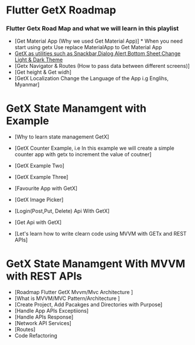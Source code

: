 # Flutter GetX Roadmap


### Flutter Getx Road Map and what we will learn in this playlist
- [Get Material App (Why we used Get Material App)] * When you need start using getx Use replace MaterialApp to Get Material App[](https://youtu.be/0Peij4Wr21A)
- [GetX as utilities such as Snackbar,Dialog Alert,Bottom Sheet,Change Light & Dark Theme](https://github.com/JobbyPradhan/getx_learning/tree/day1)
- [Getx Navigator & Routes (How to pass data between different screens)]
- [Get height & Get widh]
- [GetX Localization Change the Language of the App i.g Englihs, Myanmar]

# GetX State Manamgent with Example
- [Why to learn state management GetX]
- [GetX Counter Example, i.e In this example we will create a simple counter app with getx to increment the value of coutner]
- [GetX Example Two]
- [GetX Example Three]
- [Favourite App with GetX]
- [GetX Image Picker]
- [Login(Post,Put, Delete) Api With GetX]
- [Get Api with GetX]

- [Let's learn how to write clearn code using MVVM with GETx and REST APIs]

# GetX State Manamgent With MVVM with REST APIs

- [Roadmap Flutter GetX Mvvm/Mvc Architecture ]
- [What is MVVM/MVC Pattern/Architecture ]
- [Create Project, Add Pacakges and Directories with Purpose]
- [Handle App APIs Exceptiions]
- [Handle APIs Response]
- [Network API Services]
- [Routes]
- Code Refactoring
